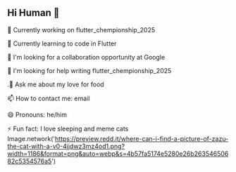 ## Hi Human 👋

🔭 Currently working on flutter_chempionship_2025 

🌱 Currently learning to code in Flutter

👯 I'm looking for a collaboration opportunity at Google

🤔 I'm looking for help writing flutter_chempionship_2025

.💬 Ask me about my love for food

📫 How to contact me: email

😄 Pronouns: he/him

⚡ Fun fact: I love sleeping and meme cats
Image.network('https://preview.redd.it/where-can-i-find-a-picture-of-zazu-the-cat-with-a-v0-4jjdwz3mz4od1.png?width=1186&format=png&auto=webp&s=4b57fa5174e5280e26b26354650682c5354576a5')
